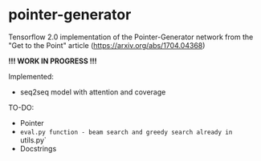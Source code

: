# pointer-generator

Tensorflow 2.0 implementation of the Pointer-Generator network from the "Get to the Point" article (https://arxiv.org/abs/1704.04368)

**!!! WORK IN PROGRESS !!!**

Implemented:
* seq2seq model with attention and coverage

TO-DO:
* Pointer
* `eval.py function - beam search and greedy search already in `utils.py`
* Docstrings
